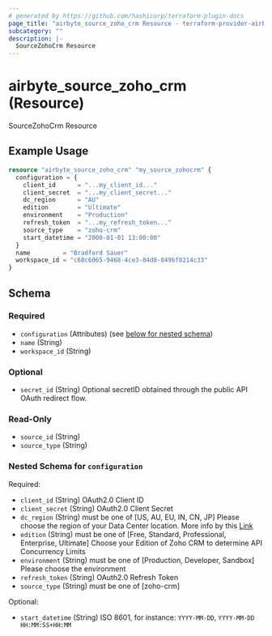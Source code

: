 ```yaml
---
# generated by https://github.com/hashicorp/terraform-plugin-docs
page_title: "airbyte_source_zoho_crm Resource - terraform-provider-airbyte"
subcategory: ""
description: |-
  SourceZohoCrm Resource
---
```


# airbyte_source_zoho_crm (Resource)

SourceZohoCrm Resource

## Example Usage

```terraform
resource "airbyte_source_zoho_crm" "my_source_zohocrm" {
  configuration = {
    client_id      = "...my_client_id..."
    client_secret  = "...my_client_secret..."
    dc_region      = "AU"
    edition        = "Ultimate"
    environment    = "Production"
    refresh_token  = "...my_refresh_token..."
    source_type    = "zoho-crm"
    start_datetime = "2000-01-01 13:00:00"
  }
  name         = "Bradford Sauer"
  workspace_id = "c68c6065-9468-4ce3-84d8-849bf8214c33"
}
```

<!-- schema generated by tfplugindocs -->
## Schema

### Required

- `configuration` (Attributes) (see [below for nested schema](#nestedatt--configuration))
- `name` (String)
- `workspace_id` (String)

### Optional

- `secret_id` (String) Optional secretID obtained through the public API OAuth redirect flow.

### Read-Only

- `source_id` (String)
- `source_type` (String)

<a id="nestedatt--configuration"></a>
### Nested Schema for `configuration`

Required:

- `client_id` (String) OAuth2.0 Client ID
- `client_secret` (String) OAuth2.0 Client Secret
- `dc_region` (String) must be one of [US, AU, EU, IN, CN, JP]
Please choose the region of your Data Center location. More info by this <a href="https://www.zoho.com/crm/developer/docs/api/v2/multi-dc.html">Link</a>
- `edition` (String) must be one of [Free, Standard, Professional, Enterprise, Ultimate]
Choose your Edition of Zoho CRM to determine API Concurrency Limits
- `environment` (String) must be one of [Production, Developer, Sandbox]
Please choose the environment
- `refresh_token` (String) OAuth2.0 Refresh Token
- `source_type` (String) must be one of [zoho-crm]

Optional:

- `start_datetime` (String) ISO 8601, for instance: `YYYY-MM-DD`, `YYYY-MM-DD HH:MM:SS+HH:MM`


